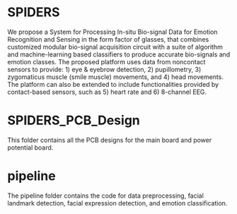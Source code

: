 # SPIDERS
We propose a System for Processing In-situ Bio-signal Data for Emotion Recognition and Sensing in the form factor of glasses, that combines customized modular bio-signal acquisition circuit with a suite of algorithm and machine-learning based classifiers to produce accurate bio-signals and emotion classes. The proposed platform uses data from noncontact sensors to provide: 1) eye & eyebrow detection, 2) pupillometry, 3) zygomaticus muscle (smile muscle) movements, and 4) head movements. The platform can also be extended to include functionalities provided by contact-based sensors, such as 5) heart rate and 6) 8-channel EEG.
# SPIDERS_PCB_Design 
This folder contains all the PCB designs for the main board and power potential board.
# pipeline
The pipeline folder contains the code for data preprocessing, facial landmark detection, facial expression detection, and emotion classification.
